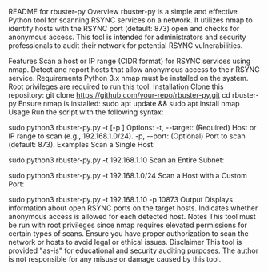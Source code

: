 README for rbuster-py
Overview
rbuster-py is a simple and effective Python tool for scanning RSYNC services on a network. It utilizes nmap to identify hosts with the RSYNC port (default: 873) open and checks for anonymous access. This tool is intended for administrators and security professionals to audit their network for potential RSYNC vulnerabilities.

Features
Scan a host or IP range (CIDR format) for RSYNC services using nmap.
Detect and report hosts that allow anonymous access to their RSYNC service.
Requirements
Python 3.x
nmap must be installed on the system.
Root privileges are required to run this tool.
Installation
Clone this repository:
git clone https://github.com/your-repo/rbuster-py.git
cd rbuster-py
Ensure nmap is installed:
sudo apt update && sudo apt install nmap
Usage
Run the script with the following syntax:

sudo python3 rbuster-py.py -t <target> [-p <port>]
Options:
-t, --target: (Required) Host or IP range to scan (e.g., 192.168.1.0/24).
-p, --port: (Optional) Port to scan (default: 873).
Examples
Scan a Single Host:

sudo python3 rbuster-py.py -t 192.168.1.10
Scan an Entire Subnet:

sudo python3 rbuster-py.py -t 192.168.1.0/24
Scan a Host with a Custom Port:

sudo python3 rbuster-py.py -t 192.168.1.10 -p 10873
Output
Displays information about open RSYNC ports on the target hosts.
Indicates whether anonymous access is allowed for each detected host.
Notes
This tool must be run with root privileges since nmap requires elevated permissions for certain types of scans.
Ensure you have proper authorization to scan the network or hosts to avoid legal or ethical issues.
Disclaimer
This tool is provided "as-is" for educational and security auditing purposes. The author is not responsible for any misuse or damage caused by this tool.


